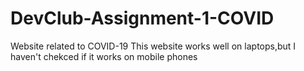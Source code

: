 # DevClub-Assignment-1-COVID
Website related to COVID-19
This website works well on laptops,but I haven't chekced if it works on mobile phones
